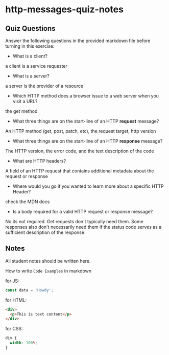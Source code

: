 # http-messages-quiz-notes

## Quiz Questions

Answer the following questions in the provided markdown file before turning in this exercise:

- What is a client?

a client is a service requester

- What is a server?

a server is the provider of a resource

- Which HTTP method does a browser issue to a web server when you visit a URL?

the get method

- What three things are on the start-line of an HTTP **request** message?

An HTTP method (get, post, patch, etc), the request target, http version

- What three things are on the start-line of an HTTP **response** message?

The HTTP version, the error code, and the text description of the code

- What are HTTP headers?

A field of an HTTP request that contains additional metadata about the request or response

- Where would you go if you wanted to learn more about a specific HTTP Header?

check the MDN docs

- Is a body required for a valid HTTP request or response message?

No its not required. Get requests don't typically need them. Some responses also don't necessarily need them if the status code serves as a sufficient description of the response.

## Notes

All student notes should be written here.

How to write `Code Examples` in markdown

for JS:

```javascript
const data = 'Howdy';
```

for HTML:

```html
<div>
  <p>This is text content</p>
</div>
```

for CSS:

```css
div {
  width: 100%;
}
```
